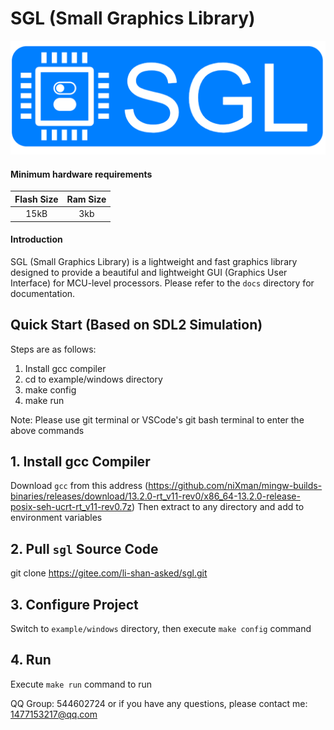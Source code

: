 # SGL (Small Graphics Library)
![SGL_LOGO](SGL_logo.png)

#### Minimum hardware requirements
| Flash Size | Ram Size |
| :---------:| :------: |
| 15kB       |    3kb   |

#### Introduction
SGL (Small Graphics Library) is a lightweight and fast graphics library designed to provide a beautiful and lightweight GUI (Graphics User Interface) for MCU-level processors.
Please refer to the `docs` directory for documentation.

## Quick Start (Based on SDL2 Simulation)
Steps are as follows:
1. Install gcc compiler
2. cd to example/windows directory
3. make config
4. make run

Note: Please use git terminal or VSCode's git bash terminal to enter the above commands

## 1. Install gcc Compiler
Download `gcc` from this address (https://github.com/niXman/mingw-builds-binaries/releases/download/13.2.0-rt_v11-rev0/x86_64-13.2.0-release-posix-seh-ucrt-rt_v11-rev0.7z)
Then extract to any directory and add to environment variables

## 2. Pull `sgl` Source Code
git clone https://gitee.com/li-shan-asked/sgl.git

## 3. Configure Project
Switch to `example/windows` directory, then execute `make config` command

## 4. Run
Execute `make run` command to run

QQ Group: 544602724
or if you have any questions, please contact me: 1477153217@qq.com
